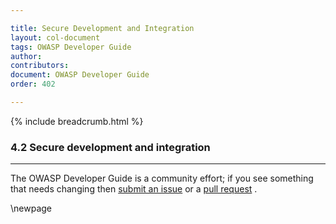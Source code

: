 ```yaml
---

title: Secure Development and Integration
layout: col-document
tags: OWASP Developer Guide
author:
contributors:
document: OWASP Developer Guide
order: 402

---
```


{% include breadcrumb.html %}

### 4.2 Secure development and integration

---
The OWASP Developer Guide is a community effort; if you see something that needs changing
then [submit an issue][issue] or a [pull request][pr] .

[issue]: https://github.com/OWASP/www-project-developer-guide/issues/new?labels=enhancement&template=request.md&title=Update:%2004-foundations/02-secure-development
[pr]: https://github.com/OWASP/www-project-developer-guide/pulls

\newpage
